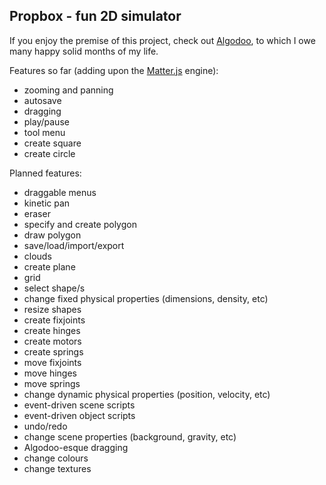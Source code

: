 ## Propbox - fun 2D simulator

If you enjoy the premise of this project, check out [Algodoo](http://www.algodoo.com/), to which I owe many happy solid months of my life.

Features so far (adding upon the [Matter.js](https://brm.io/matter-js/) engine):

- zooming and panning
- autosave
- dragging
- play/pause
- tool menu
- create square
- create circle

Planned features:

- draggable menus
- kinetic pan
- eraser
- specify and create polygon
- draw polygon
- save/load/import/export
- clouds
- create plane
- grid
- select shape/s
- change fixed physical properties (dimensions, density, etc)
- resize shapes
- create fixjoints
- create hinges
- create motors
- create springs
- move fixjoints
- move hinges
- move springs
- change dynamic physical properties (position, velocity, etc)
- event-driven scene scripts
- event-driven object scripts
- undo/redo
- change scene properties (background, gravity, etc)
- Algodoo-esque dragging
- change colours
- change textures
